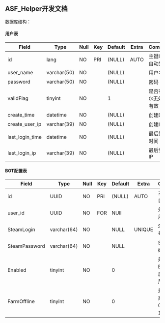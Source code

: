 ## ASF_Helper开发文档
数据库结构：

#### 用户表

|Field|Type|Null|Key|Default|Extra|Comment|
|---|---|---|---|---|---|---|
|id|lang|NO|PRI|(NULL)|AUTO|主键ID，自动生成|
|user_name|varchar(50)|NO| |(NULL)| |用户名|
|password|varchar(50)|NO| |(NULL)| |密码|
|validFlag|tinyint|NO| |1| |是否有效0:无效1:有效|
|create_time|datetime|NO| |(NULL)| |创建时间|
|create_user_ip|varchar(39)|NO| |(NULL)| |创建IP|
|last_login_time|datetime|NO| |(NULL)| |最后登陆时间|
|last_login_ip|varchar(39)|NO| |(NULL)| |最后登陆IP|


#### BOT配置表

|Field|Type|Null|Key|Default|Extra|Comment|
|---|---|---|---|---|---|---|
|id|UUID|NO|PRI|(NULL)|AUTO|主键ID，自动生成|
|user_id|UUID|NO|FOR|NUll| |外键ID，用户UUID|
|SteamLogin|varchar(64)|NO| |NULL|UNIQUE|Steam账号|
|SteamPassword|varchar(64)|NO| |NULL| |Steam密码|
|Enabled|tinyint|NO| |0| |是否启用BOT 0:不启用1:启用|
|FarmOffline|tinyint|NO| |0| |是否启用离线模式 0:不启用1:启用|


